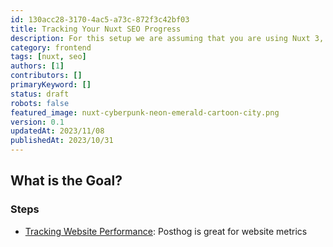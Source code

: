 ```yaml
---
id: 130acc28-3170-4ac5-a73c-872f3c42bf03
title: Tracking Your Nuxt SEO Progress
description: For this setup we are assuming that you are using Nuxt 3, Typescript and supabase-js.
category: frontend
tags: [nuxt, seo]
authors: [1]
contributors: []
primaryKeyword: []
status: draft
robots: false
featured_image: nuxt-cyberpunk-neon-emerald-cartoon-city.png
version: 0.1
updatedAt: 2023/11/08
publishedAt: 2023/10/31
---
```


## What is the Goal?

### Steps

- [Tracking Website Performance](): Posthog is great for website metrics
